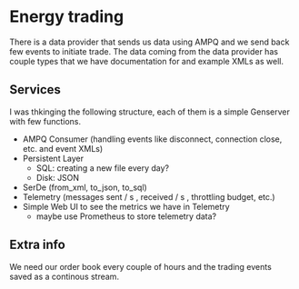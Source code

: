 # Energy trading

There is a data provider that sends us data using AMPQ and we send back few events to initiate trade. The data coming from the data provider has couple types that we have documentation for and example XMLs as well.

## Services

I was thkinging the following structure, each of them is a simple Genserver with few functions.

- AMPQ Consumer (handling events like disconnect, connection close, etc. and event XMLs)
- Persistent Layer
  - SQL: creating a new file every day?
  - Disk: JSON 
- SerDe (from_xml, to_json, to_sql)
- Telemetry (messages sent / s , received / s , throttling budget, etc.)
- Simple Web UI to see the metrics we have in Telemetry
  - maybe use Prometheus to store telemetry data? 


## Extra info

We need our order book every couple of hours and the trading events saved as a continous stream.